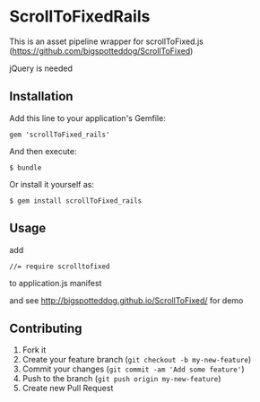 # ScrollToFixedRails

This is an asset pipeline wrapper for scrollToFixed.js (https://github.com/bigspotteddog/ScrollToFixed)

jQuery is needed

## Installation

Add this line to your application's Gemfile:

    gem 'scrollToFixed_rails'

And then execute:

    $ bundle

Or install it yourself as:

    $ gem install scrollToFixed_rails

## Usage

add 

    //= require scrolltofixed

to application.js manifest

and see http://bigspotteddog.github.io/ScrollToFixed/ for demo

## Contributing

1. Fork it
2. Create your feature branch (`git checkout -b my-new-feature`)
3. Commit your changes (`git commit -am 'Add some feature'`)
4. Push to the branch (`git push origin my-new-feature`)
5. Create new Pull Request
